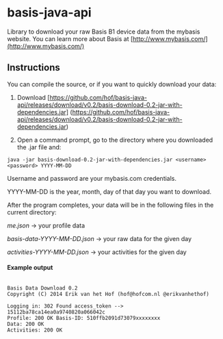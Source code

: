 basis-java-api
==============

Library to download your raw Basis B1 device data from the mybasis website. 
You can learn more about Basis at [http://www.mybasis.com/](http://www.mybasis.com/)


## Instructions 

You can compile the source, or if you want to quickly download your data: 

1. Download [https://github.com/hof/basis-java-api/releases/download/v0.2/basis-download-0.2-jar-with-dependencies.jar] (https://github.com/hof/basis-java-api/releases/download/v0.2/basis-download-0.2-jar-with-dependencies.jar) 


2. Open a command prompt, go to the directory where you downloaded the .jar file and: 

`java -jar basis-download-0.2-jar-with-dependencies.jar <username> <password> YYYY-MM-DD`

Username and password are your mybasis.com credentials. 

YYYY-MM-DD is the year, month, day of that day you want to download. 

After the program completes, your data will be in the following files in the current directory: 

*me.json* -> your profile data

*basis-data-YYYY-MM-DD.json* -> your raw data for the given day

*activities-YYYY-MM-DD.json* -> your activities for the given day

#### Example output 

```

Basis Data Download 0.2
Copyright (C) 2014 Erik van het Hof (hof@hofcom.nl @erikvanhethof)

Logging in: 302 Found access_token --> 15112ba78ca14ea0a9740820a066042c
Profile: 200 OK Basis-ID: 510ffb2091d73079xxxxxxxx
Data: 200 OK
Activities: 200 OK

```
